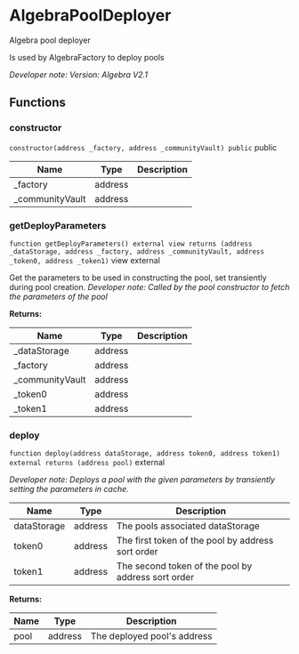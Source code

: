 

# AlgebraPoolDeployer


Algebra pool deployer

Is used by AlgebraFactory to deploy pools

*Developer note: Version: Algebra V2.1*




## Functions
### constructor


`constructor(address _factory, address _communityVault) public`  public





| Name | Type | Description |
| ---- | ---- | ----------- |
| _factory | address |  |
| _communityVault | address |  |


### getDeployParameters


`function getDeployParameters() external view returns (address _dataStorage, address _factory, address _communityVault, address _token0, address _token1)` view external

Get the parameters to be used in constructing the pool, set transiently during pool creation.
*Developer note: Called by the pool constructor to fetch the parameters of the pool*




**Returns:**

| Name | Type | Description |
| ---- | ---- | ----------- |
| _dataStorage | address |  |
| _factory | address |  |
| _communityVault | address |  |
| _token0 | address |  |
| _token1 | address |  |

### deploy


`function deploy(address dataStorage, address token0, address token1) external returns (address pool)`  external


*Developer note: Deploys a pool with the given parameters by transiently setting the parameters in cache.*



| Name | Type | Description |
| ---- | ---- | ----------- |
| dataStorage | address | The pools associated dataStorage |
| token0 | address | The first token of the pool by address sort order |
| token1 | address | The second token of the pool by address sort order |

**Returns:**

| Name | Type | Description |
| ---- | ---- | ----------- |
| pool | address | The deployed pool&#x27;s address |




